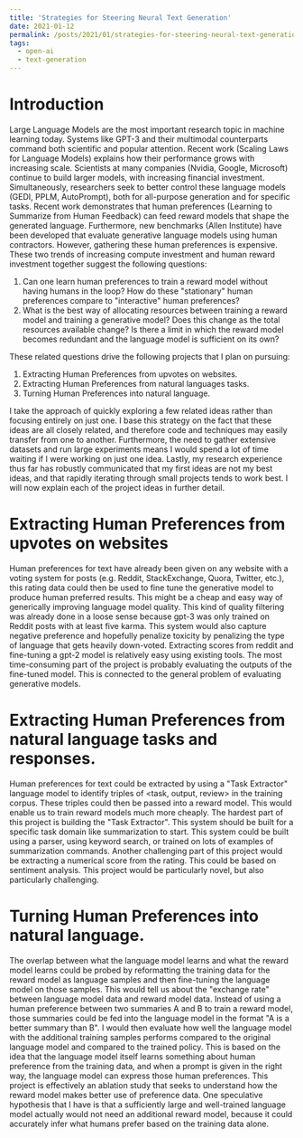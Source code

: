 ```yaml
---
title: 'Strategies for Steering Neural Text Generation'
date: 2021-01-12
permalink: /posts/2021/01/strategies-for-steering-neural-text-generation
tags:
  - open-ai
  - text-generation
---
```


<!---
# Outline
- Thesis: Steering language models is a high leverage problem, and I have identified a few reasonable strategies to explore.
  - language models are receiving increasing focus.
    - The Scaling Laws papers strongly suggest that increased investment should continue to reduce the loss of the generative models
    - The Learning to Summarize from Human Feedback paper suggests that human labeled data sets can improve the specific task performance of the generative model.
    - These human labeled datasets are expensive to curate because they require motivated human effort over an extended period of time.
  - A couple of natural questions emerge:
    1. Can one learn human preferences to train a reward model without having humans in the loop? How do these "offline" human preferences compare to "online" human preferences?
    2. What is the best way of allocating resources between training a reward model and training a generative model? Does this change as the total resources available change? Is there a limit in which the reward model becomes redundant and the language model is sufficient on its own?
  - I'll explore some strategies for exploring the questions:
    1. Human preferences for text have already been given on any website with a voting system for posts (e.g. Reddit, StackExchange, Quora, Twitter, etc.), this rating data could then be used to fine tune the generative model to produce human preferred results. This might be a cheap and easy way of generically improving language model quality.
       - This kind of quality filtering was already done in a loose sense because gpt-3 was only trained on Reddit posts with at least five karma.
       - This system would also capture negative preference and hopefully penalize toxicity by penalizing the type of language that gets heavily down-voted.
       - Extracting scores from reddit and fine-tuning a gpt-2 model is relatively easy using existing tools.
       - The most time-consuming part of the project is probably evaluating the outputs of the fine-tuned model. This is connected to the general problem of evaluating generative models.
    2. Human preferences for text could be extracted by using a "Task Extractor" language model to identify triples of <task, output, review> in the training corpus. These triples could then be passed into a reward model. This would enable us to train reward models much more cheaply.
       - The hardest part of this project is building the "Task Extractor". This system should be built for a specific task domain like summarization to start. This system could be built using a parser, using keyword search, or trained on lots of examples of summarization commands.
       - Another challenging part of this project would be extracting a numerical score from the rating. This could be based on sentiment analysis.
       - This project would be particularly novel, but also particularly challenging.
    3. The overlap between what the language model learns and what the reward model learns could be probed by reformatting the training data for the reward model as language samples and then fine-tuning the language model on those samples. This would tell us about the "exchange rate" between language model data and reward model data.
       - Instead of using a human preference between two summaries A and B to train a reward model, those summaries could be fed into the language model in the format "A is a better summary than B". I would then evaluate how well the language model with the additional training samples performs compared to the original language model and compared to the trained policy.
       - This is based on the idea that the language model itself learns something about human preference from the training data, and when a prompt is given in the right way, the language model can express those human preferences.
       - This project is effectively an ablation study that seeks to understand how the reward model makes better use of preference data.
       - One speculative hypothesis that I have is that a sufficiently large and well-trained language model actually would not need an additional reward model, because it could accurately infer what humans prefer based on the training data alone.
-->

# Introduction

Large Language Models are the most important research topic in machine learning today.
Systems like GPT-3 and their multimodal counterparts command both scientific and popular attention.
Recent work (Scaling Laws for Language Models) explains how their performance grows with increasing scale.
Scientists at many companies (Nvidia, Google, Microsoft) continue to build larger models, with increasing financial investment.
Simultaneously, researchers seek to better control these language models (GEDI, PPLM, AutoPrompt), both for all-purpose generation and for specific tasks.
Recent work demonstrates that human preferences (Learning to Summarize from Human Feedback) can feed reward models that shape the generated language.
Furthermore, new benchmarks (Allen Institute) have been developed that evaluate generative language models using human contractors.
However, gathering these human preferences is expensive.
These two trends of increasing compute investment and human reward investment together suggest the following questions:
1. Can one learn human preferences to train a reward model without having humans in the loop? How do these "stationary" human preferences compare to "interactive" human preferences?
2. What is the best way of allocating resources between training a reward model and training a generative model? Does this change as the total resources available change? Is there a limit in which the reward model becomes redundant and the language model is sufficient on its own?

These related questions drive the following projects that I plan on pursuing:
1. Extracting Human Preferences from upvotes on websites.
2. Extracting Human Preferences from natural languages tasks.
3. Turning Human Preferences into natural language.

I take the approach of quickly exploring a few related ideas rather than focusing entirely on just one.
I base this strategy on the fact that these ideas are all closely related, and therefore code and techniques may easily transfer from one to another.
Furthermore, the need to gather extensive datasets and run large experiments means I would spend a lot of time waiting if I were working on just one idea.
Lastly, my research experience thus far has robustly communicated that my first ideas are not my best ideas, and that rapidly iterating through small projects tends to work best.
I will now explain each of the project ideas in further detail.

# Extracting Human Preferences from upvotes on websites

Human preferences for text have already been given on any website with a voting system for posts (e.g. Reddit, StackExchange, Quora, Twitter, etc.), this rating data could then be used to fine tune the generative model to produce human preferred results.
This might be a cheap and easy way of generically improving language model quality.
This kind of quality filtering was already done in a loose sense because gpt-3 was only trained on Reddit posts with at least five karma.
This system would also capture negative preference and hopefully penalize toxicity by penalizing the type of language that gets heavily down-voted.
Extracting scores from reddit and fine-tuning a gpt-2 model is relatively easy using existing tools.
The most time-consuming part of the project is probably evaluating the outputs of the fine-tuned model. This is connected to the general problem of evaluating generative models.

# Extracting Human Preferences from natural language tasks and responses.

Human preferences for text could be extracted by using a "Task Extractor" language model to identify triples of <task, output, review> in the training corpus.
These triples could then be passed into a reward model.
This would enable us to train reward models much more cheaply.
The hardest part of this project is building the "Task Extractor".
This system should be built for a specific task domain like summarization to start.
This system could be built using a parser, using keyword search, or trained on lots of examples of summarization commands.
Another challenging part of this project would be extracting a numerical score from the rating. This could be based on sentiment analysis.
This project would be particularly novel, but also particularly challenging.

# Turning Human Preferences into natural language.

The overlap between what the language model learns and what the reward model learns could be probed by reformatting the training data for the reward model as language samples and then fine-tuning the language model on those samples.
This would tell us about the "exchange rate" between language model data and reward model data.
Instead of using a human preference between two summaries A and B to train a reward model, those summaries could be fed into the language model in the format "A is a better summary than B".
I would then evaluate how well the language model with the additional training samples performs compared to the original language model and compared to the trained policy.
This is based on the idea that the language model itself learns something about human preference from the training data, and when a prompt is given in the right way, the language model can express those human preferences.
This project is effectively an ablation study that seeks to understand how the reward model makes better use of preference data.
One speculative hypothesis that I have is that a sufficiently large and well-trained language model actually would not need an additional reward model, because it could accurately infer what humans prefer based on the training data alone.



